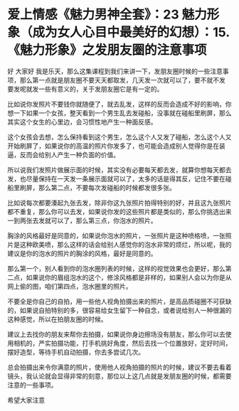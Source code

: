 # 爱上情感《魅力男神全套》：23 魅力形象（成为女人心目中最美好的幻想）：15.《魅力形象》之发朋友圈的注意事项

好 大家好 我是乐天，那么这集课程到我们来讲一下，发朋友圈时候的一些注意事项，那么第一点就是朋友圈不要天天都取发，几天发一次就可以了，要不就不发 要发呢就发一些有意义的，关于发朋友圈它是有一定的。

比如说你发照片不要钱你就随便了，就去乱发，这样的反而会造成不好的影响，你想一下如果一个女孩，整天看到一个男生乱去发碰船，没事就在碰船里刷屏，那么其实这个女生的心里边，会习惯性地产生一种面反感。

这个女孩会去想，怎么保持看到这个男生，怎么这个人又发了碰船，怎么这个人又开始刷屏了，如果说你的高温的照片你发多了，也可能会造成别人觉得你是在装逼，反而会给别人产生一种负面的价值。

所以说我们发照片做展示面的时候，其实没有必要每天都去发，就算你想每天都去发，也尽量保持在一天发一条展示面就可以了，太多的话是得其反，记住不要在碰船里刷屏，那么第二点，不要每次发碰船的时候都发很多张。

比如说每次都要湊起九张去发，除非你这九张照片拍得特别的好，并且这九张照片都不重复，那么你可以去发，如果说你发的这些照片都是类似的，那么你挑选出来一到两张去发就可以了，那么第三点，你泡水的照片。

胸涂的风格最好是同意的，如果说你泡水的照片，一张照片是这种喷格喷，一张照片是这种欧美喷，那么这样的话会给别人感觉你的泡水非常的烦烂，所以呢，我的建议是你的泡水的照片的胸涂的风格，最好是同意的。

那么第一个，别人看到你的泡水圈列表的时候，这样的视觉效果也会更好，那么第二点，如果说你的眉组泡水的这个，修涂风格都是非样的，如果别人会以为你是从网上偷的图，咱们第四点，泡水圈里的照片。

不要全是你自己的自拍，用一些他人视角拍摄出来的照片，是高品质碰圈不可获缺的，如果说自拍特别的多，很容易给女生留下一种自念，或者说给别人一种很漏的这种感觉，所以在拍朋友圈的时候。

建议上去找你的朋友来帮你去拍摄，如果说你身边擦场没有朋友，那么你可以去使用相机的，严实拍摄功能，打手机挑好角度，然后去找一个位置放好，定好时间，摆好造型，等待手机自动拍摄，你去多尝试几次。

总会拍摄出来令你满意的照片，使用他人视角拍摄的照片的时候，建议不要去看着镜头，我认论就会显得非常的刻意，那位以上这几点就是发朋友圈的时候，都需要注意的一些事项。

希望大家注意